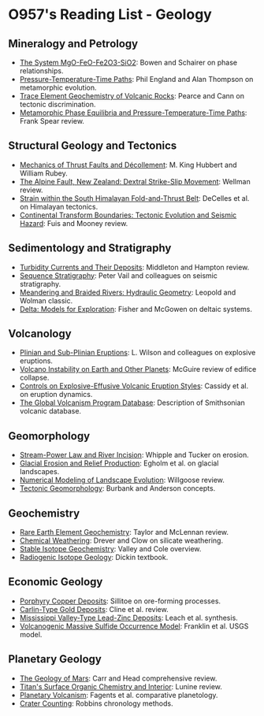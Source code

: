 # O957's Reading List - Geology

## Mineralogy and Petrology

- [The System MgO-FeO-Fe2O3-SiO2](https://www.jstor.org/stable/30066026): Bowen and Schairer on phase relationships.
- [Pressure-Temperature-Time Paths](https://sp.lyellcollection.org/content/43/1/1): Phil England and Alan Thompson on metamorphic evolution.
- [Trace Element Geochemistry of Volcanic Rocks](https://www.sciencedirect.com/science/article/abs/pii/0012821X79901579): Pearce and Cann on tectonic discrimination.
- [Metamorphic Phase Equilibria and Pressure-Temperature-Time Paths](https://pubs.geoscienceworld.org/msa/rimg/article-abstract/10/1/799/87875): Frank Spear review.

## Structural Geology and Tectonics

- [Mechanics of Thrust Faults and Décollement](https://pubs.geoscienceworld.org/gsa/gsabulletin/article-abstract/70/9/1115/4521): M. King Hubbert and William Rubey.
- [The Alpine Fault, New Zealand: Dextral Strike-Slip Movement](https://www.sciencedirect.com/science/article/abs/pii/0191814185900021): Wellman review.
- [Strain within the South Himalayan Fold-and-Thrust Belt](https://pubs.geoscienceworld.org/gsa/geology/article-abstract/26/1/75/205872): DeCelles et al. on Himalayan tectonics.
- [Continental Transform Boundaries: Tectonic Evolution and Seismic Hazard](https://www.annualreviews.org/doi/abs/10.1146/annurev-earth-063016-015925): Fuis and Mooney review.

## Sedimentology and Stratigraphy

- [Turbidity Currents and Their Deposits](https://www.annualreviews.org/doi/abs/10.1146/annurev.fl.14.010182.002345): Middleton and Hampton review.
- [Sequence Stratigraphy](https://pubs.geoscienceworld.org/books/book/1609/): Peter Vail and colleagues on seismic stratigraphy.
- [Meandering and Braided Rivers: Hydraulic Geometry](https://agupubs.onlinelibrary.wiley.com/doi/abs/10.1029/WR013i005p00865): Leopold and Wolman classic.
- [Delta: Models for Exploration](https://store.aapg.org/detail.aspx?id=1089): Fisher and McGowen on deltaic systems.

## Volcanology

- [Plinian and Sub-Plinian Eruptions](https://link.springer.com/chapter/10.1007/978-3-642-80087-0_6): L. Wilson and colleagues on explosive eruptions.
- [Volcano Instability on Earth and Other Planets](https://agupubs.onlinelibrary.wiley.com/doi/abs/10.1029/2000RG000088): McGuire review of edifice collapse.
- [Controls on Explosive-Effusive Volcanic Eruption Styles](https://www.nature.com/articles/s41467-018-05293-3): Cassidy et al. on eruption dynamics.
- [The Global Volcanism Program Database](https://www.nature.com/articles/sdata201864): Description of Smithsonian volcanic database.

## Geomorphology

- [Stream-Power Law and River Incision](https://agupubs.onlinelibrary.wiley.com/doi/abs/10.1029/2001WR900029): Whipple and Tucker on erosion.
- [Glacial Erosion and Relief Production](https://agupubs.onlinelibrary.wiley.com/doi/abs/10.1029/2005JF000421): Egholm et al. on glacial landscapes.
- [Numerical Modeling of Landscape Evolution](https://www.annualreviews.org/doi/abs/10.1146/annurev.earth.32.092203.122540): Willgoose review.
- [Tectonic Geomorphology](https://onlinelibrary.wiley.com/doi/abs/10.1111/j.1365-3091.2006.00811.x): Burbank and Anderson concepts.

## Geochemistry

- [Rare Earth Element Geochemistry](https://link.springer.com/chapter/10.1007/978-3-642-68324-9_7): Taylor and McLennan review.
- [Chemical Weathering](https://www.annualreviews.org/doi/abs/10.1146/annurev.earth.23.1.75): Drever and Clow on silicate weathering.
- [Stable Isotope Geochemistry](https://pubs.geoscienceworld.org/msa/rimg/article-abstract/43/1/1/88031): Valley and Cole overview.
- [Radiogenic Isotope Geology](https://www.cambridge.org/core/books/radiogenic-isotope-geology/E8E8E8E8E8E8E8E8E8E8E8E8E8E8E8E8): Dickin textbook.

## Economic Geology

- [Porphyry Copper Deposits](https://pubs.geoscienceworld.org/segweb/economicgeology/article-abstract/75/2/214/22313): Sillitoe on ore-forming processes.
- [Carlin-Type Gold Deposits](https://pubs.geoscienceworld.org/segweb/economicgeology/article-abstract/100/3/419/22726): Cline et al. review.
- [Mississippi Valley-Type Lead-Zinc Deposits](https://pubs.geoscienceworld.org/segweb/economicgeology/article-abstract/100/5/715/22804): Leach et al. synthesis.
- [Volcanogenic Massive Sulfide Occurrence Model](https://pubs.er.usgs.gov/publication/sir20105070C): Franklin et al. USGS model.

## Planetary Geology

- [The Geology of Mars](https://www.cambridge.org/core/books/geology-of-mars/E8E8E8E8E8E8E8E8E8E8E8E8E8E8E8E8): Carr and Head comprehensive review.
- [Titan's Surface Organic Chemistry and Interior](https://www.sciencedirect.com/science/article/pii/S0019103514004825): Lunine review.
- [Planetary Volcanism](https://agupubs.onlinelibrary.wiley.com/doi/book/10.1029/ME151): Fagents et al. comparative planetology.
- [Crater Counting](https://www.annualreviews.org/doi/abs/10.1146/annurev-earth-082517-010046): Robbins chronology methods.
